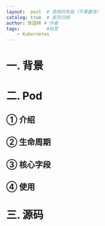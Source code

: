 ```yaml
---
layout:  post  # 使用的布局（不需要改）
catalog: true  # 是否归档
author: 陈国林 # 作者
tags:          #标签
    - Kubernetes
---
```


# 一. 背景

# 二. Pod
## ① 介绍

## ② 生命周期

## ③ 核心字段

## ④ 使用

# 三. 源码
